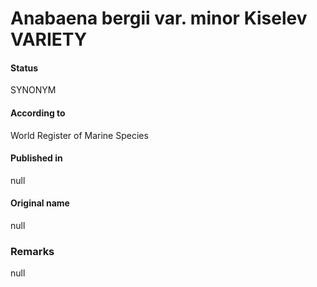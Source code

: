 # Anabaena bergii var. minor Kiselev VARIETY

#### Status
SYNONYM

#### According to
World Register of Marine Species

#### Published in
null

#### Original name
null

### Remarks
null